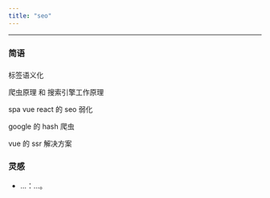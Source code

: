 ```yaml
---
title: "seo"
---
```


---

### 简语

###

标签语义化

爬虫原理 和 搜索引擎工作原理

spa vue react 的 seo 弱化

google 的 hash 爬虫

vue 的 ssr 解决方案

### 灵感

* ...：...。